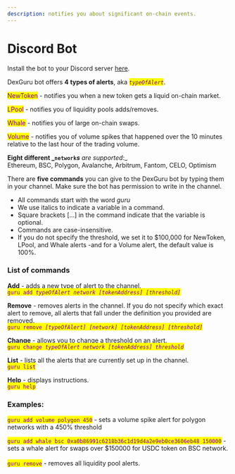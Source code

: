```yaml
---
description: notifies you about significant on-chain events.
---
```


# Discord Bot

Install the bot to your Discord server [here](https://discord.com/oauth2/authorize?client\_id=962926828950020186\&scope=bot\&permissions=137439267840).&#x20;



DexGuru bot offers **4 types of alerts**, aka _<mark style="color:purple;">`typeOfAlert`</mark>_.&#x20;

<mark style="color:purple;">NewToken</mark> - notifies you when a new token gets a liquid on-chain market.&#x20;

<mark style="color:purple;">LPool</mark> - notifies you of liquidity pools adds/removes.&#x20;

<mark style="color:purple;">Whale</mark> - notifies you of large on-chain swaps.&#x20;

<mark style="color:purple;">Volume</mark> - notifies you of volume spikes that happened over the 10 minutes relative to the last hour of the trading volume.



**Eight different **_<mark style="color:purple;">**`network`**</mark>_**s** are supported_:_ \
Ethereum, BSC, Polygon, Avalanche, Arbitrum, Fantom, CELO, Optimism



There are **five commands** you can give to the DexGuru bot by typing them in your channel. Make  sure the bot has permission to write in the channel.

* All commands start with the word _guru_&#x20;
* We use italics to indicate a variable in a command.&#x20;
* Square brackets \[...] in the command indicate that the variable is optional.&#x20;
* Commands are case-insensitive.&#x20;
* If you do not specify the threshold, we set it to $100,000 for NewToken, LPool, and Whale alerts -and for a Volume alert, the default value is 100%.

### List of commands&#x20;

**Add** - adds a new type of alert to the channel. \
<mark style="color:purple;">`guru add`</mark><mark style="color:purple;">` `</mark>_<mark style="color:purple;">`typeOfAlert network [tokenAddress] [threshold]`</mark>_

**Remove** - removes alerts in the channel. If you do not specify which exact alert to remove, all alerts that fall under the definition you provided are removed. \
<mark style="color:purple;">`guru remove`</mark><mark style="color:purple;">` `</mark>_<mark style="color:purple;">`[typeOfAlert] [network] [tokenAddress] [threshold]`</mark>_

**Change** - allows you to change a threshold on an alert. \
<mark style="color:purple;">`guru change`</mark><mark style="color:purple;">` `</mark>_<mark style="color:purple;">`typeOfAlert network [tokenAddress] threshold`</mark>_

**List** - lists all the alerts that are currently set up in the channel. \
<mark style="color:purple;">`guru list`</mark>

**Help** - displays instructions. \
<mark style="color:purple;">`guru help`</mark>

_<mark style="color:purple;"></mark>_

### Examples:

<mark style="color:purple;">`guru add volume polygon 450`</mark> - sets a volume spike alert for polygon networks with a 450% threshold

<mark style="color:purple;">`guru add whale bsc 0xa0b86991c6218b36c1d19d4a2e9eb0ce3606eb48 150000`</mark> - sets a whale alert for swaps over $150000 for USDC token on BSC network.\
\
<mark style="color:purple;">`guru remove`</mark> - removes all liquidity pool alerts.



